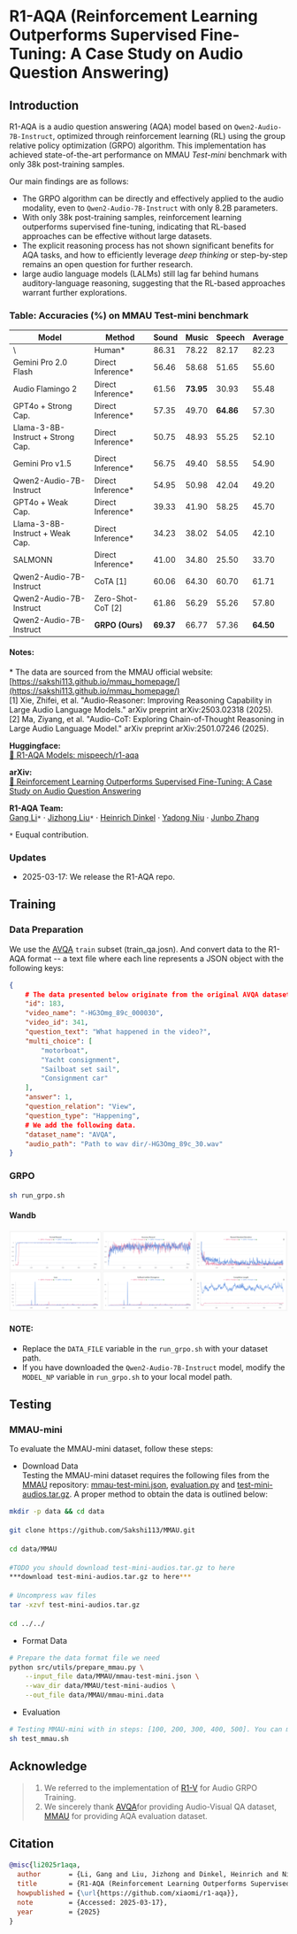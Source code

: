 # R1-AQA (Reinforcement Learning Outperforms Supervised Fine-Tuning: A Case Study on Audio Question Answering)

## Introduction

R1-AQA is a audio question answering (AQA) model based on `Qwen2-Audio-7B-Instruct`, optimized through reinforcement learning (RL) using the group relative policy optimization (GRPO) algorithm. 
This implementation has achieved state-of-the-art performance on MMAU *Test-mini* benchmark with only 38k post-training samples.

Our main findings are as follows:
- The GRPO algorithm can be directly and effectively applied to the audio modality, even to `Qwen2-Audio-7B-Instruct` with only 8.2B parameters.
- With only 38k post-training samples, reinforcement learning outperforms supervised fine-tuning, indicating that RL-based approaches can be effective without large datasets.
- The explicit reasoning process has not shown significant benefits for AQA tasks, and how to efficiently leverage *deep thinking* or step-by-step remains an open question for further research.
- large audio language models (LALMs) still lag far behind humans auditory-language reasoning, suggesting that the RL-based approaches warrant further explorations.

### Table: Accuracies (%) on MMAU Test-mini benchmark
| Model                                      | Method                  | Sound  | Music  | Speech | Average |
|--------------------------------------------|-------------------------|--------|--------|--------|---------|
| \                                          | Human\*                 | 86.31  | 78.22  | 82.17  | 82.23   |
| Gemini Pro 2.0 Flash                       | Direct Inference\*      | 56.46  | 58.68  | 51.65  | 55.60   |
| Audio Flamingo 2                           | Direct Inference\*      | 61.56  | **73.95** | 30.93  | 55.48   |
| GPT4o + Strong Cap.                        | Direct Inference\*      | 57.35  | 49.70  | **64.86** | 57.30   |
| Llama-3-8B-Instruct + Strong Cap.          | Direct Inference\*      | 50.75  | 48.93  | 55.25  | 52.10   |
| Gemini Pro v1.5                            | Direct Inference\*      | 56.75  | 49.40  | 58.55  | 54.90   |
| Qwen2-Audio-7B-Instruct                    | Direct Inference\*      | 54.95  | 50.98  | 42.04  | 49.20   |
| GPT4o + Weak Cap.                          | Direct Inference\*      | 39.33  | 41.90  | 58.25  | 45.70   |
| Llama-3-8B-Instruct + Weak Cap.            | Direct Inference\*      | 34.23  | 38.02  | 54.05  | 42.10   |
| SALMONN                                    | Direct Inference\*      | 41.00  | 34.80  | 25.50  | 33.70   |
| Qwen2-Audio-7B-Instruct                    | CoTA \[1\]            | 60.06  | 64.30  | 60.70  | 61.71   |
| Qwen2-Audio-7B-Instruct                    | Zero-Shot-CoT \[2\]   | 61.86  | 56.29  | 55.26  | 57.80   |
| Qwen2-Audio-7B-Instruct                    | **GRPO (Ours)**         | **69.37** | 66.77  | 57.36  | **64.50** |

#### Notes:
\* The data are sourced from the MMAU official website: [https://sakshi113.github.io/mmau_homepage/](https://sakshi113.github.io/mmau_homepage/)  
\[1\] Xie, Zhifei, et al. "Audio-Reasoner: Improving Reasoning Capability in Large Audio Language Models." arXiv preprint arXiv:2503.02318 (2025).  
\[2\] Ma, Ziyang, et al. "Audio-CoT: Exploring Chain-of-Thought Reasoning in Large Audio Language Model." arXiv preprint arXiv:2501.07246 (2025).  

**Huggingface:**  
[🤗 R1-AQA Models: mispeech/r1-aqa](https://huggingface.co/mispeech/r1-aqa)  

**arXiv:**  
[📝 Reinforcement Learning Outperforms Supervised Fine-Tuning: A Case Study on Audio Question Answering]()


**R1-AQA Team:**  
[Gang Li](https://github.com/GrantL10)`*` · [Jizhong Liu](https://github.com/frankenliu)`*` · [Heinrich Dinkel](https://github.com/RicherMans) · [Yadong Niu](https://github.com/nyd3001) · [Junbo Zhang](https://github.com/jimbozhang)  

`*` Euqual contribution.


### Updates

- 2025-03-17: We release the R1-AQA repo.


## Training

### Data Preparation
  
We use the [AVQA](https://mn.cs.tsinghua.edu.cn/avqa/) `train` subset (train_qa.josn). And convert data to the R1-AQA format -- a text file where each line represents a JSON object with the following keys:
```json
{
    # The data presented below originate from the original AVQA dataset.
    "id": 183,
    "video_name": "-HG3Omg_89c_000030",
    "video_id": 341,
    "question_text": "What happened in the video?",
    "multi_choice": [  
        "motorboat",  
        "Yacht consignment",  
        "Sailboat set sail",  
        "Consignment car"  
    ],
    "answer": 1,
    "question_relation": "View",
    "question_type": "Happening", 
    # We add the following data.
    "dataset_name": "AVQA",
    "audio_path": "Path to wav dir/-HG3Omg_89c_30.wav"
}
```
### GRPO
```bash
sh run_grpo.sh
```

#### Wandb

![Image](./resources/wandb.png)

#### NOTE:
- Replace the `DATA_FILE` variable in the `run_grpo.sh` with your dataset path.
- If you have downloaded the `Qwen2-Audio-7B-Instruct` model, modify the `MODEL_NP` variable in `run_grpo.sh` to your local model path.


## Testing

### MMAU-mini
To evaluate the MMAU-mini dataset, follow these steps:
- Download Data  
Testing the MMAU-mini dataset requires the following files from the [MMAU](https://github.com/Sakshi113/MMAU/tree/main) repository: [mmau-test-mini.json](https://github.com/Sakshi113/MMAU/blob/main/mmau-test-mini.json), [evaluation.py](https://github.com/Sakshi113/MMAU/blob/main/evaluation.py) and [test-mini-audios.tar.gz](https://drive.google.com/file/d/1fERNIyTa0HWry6iIG1X-1ACPlUlhlRWA/view?usp=sharing). A proper method to obtain the data is outlined below:
```bash
mkdir -p data && cd data

git clone https://github.com/Sakshi113/MMAU.git

cd data/MMAU

#TODO you should download test-mini-audios.tar.gz to here
***download test-mini-audios.tar.gz to here***

# Uncompress wav files
tar -xzvf test-mini-audios.tar.gz

cd ../../
```
- Format Data  
```bash
# Prepare the data format file we need
python src/utils/prepare_mmau.py \
    --input_file data/MMAU/mmau-test-mini.json \
    --wav_dir data/MMAU/test-mini-audios \
    --out_file data/MMAU/mmau-mini.data
```
- Evaluation
```bash
# Testing MMAU-mini with in steps: [100, 200, 300, 400, 500]. You can modify the script to test other steps or change other parameters.
sh test_mmau.sh
```


## Acknowledge
> 1. We referred to the implementation of [R1-V](https://github.com/Deep-Agent/R1-V) for Audio GRPO Training.
> 2. We sincerely thank [AVQA](https://mn.cs.tsinghua.edu.cn/avqa/)for providing Audio-Visual QA dataset, [MMAU](https://github.com/Sakshi113/MMAU/tree/main) for providing AQA evaluation dataset.

## Citation

```bib
@misc{li2025r1aqa,
  author       = {Li, Gang and Liu, Jizhong and Dinkel, Heinrich and Niu, Yadong and Zhang, Junbo and Luan, Jian},
  title        = {R1-AQA (Reinforcement Learning Outperforms Supervised Fine-Tuning: A Case Study on Audio Question Answering)},
  howpublished = {\url{https://github.com/xiaomi/r1-aqa}},
  note         = {Accessed: 2025-03-17},
  year         = {2025}
}
```
